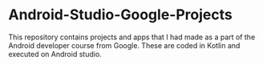 # Android-Studio-Google-Projects

This repository contains projects and apps that I had made as a part of the Android developer course from Google. These are coded in Kotlin and executed on Android studio.
